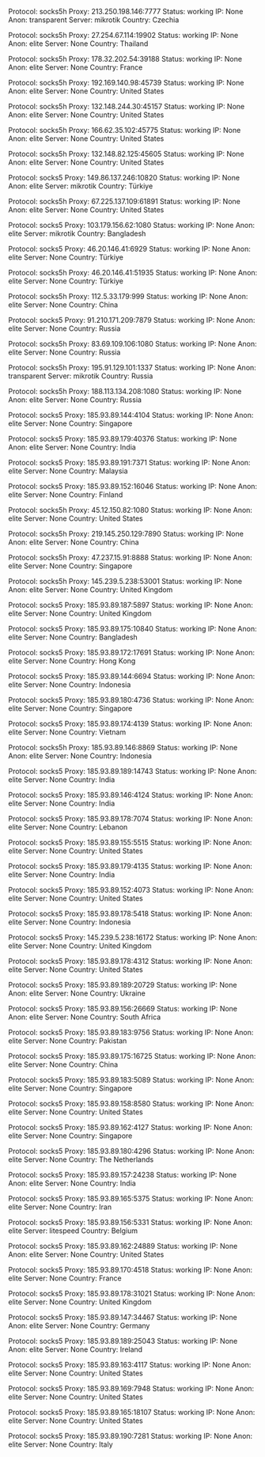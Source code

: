 Protocol: socks5h
Proxy: 213.250.198.146:7777
Status: working
IP: None
Anon: transparent
Server: mikrotik
Country: Czechia

Protocol: socks5h
Proxy: 27.254.67.114:19902
Status: working
IP: None
Anon: elite
Server: None
Country: Thailand

Protocol: socks5h
Proxy: 178.32.202.54:39188
Status: working
IP: None
Anon: elite
Server: None
Country: France

Protocol: socks5h
Proxy: 192.169.140.98:45739
Status: working
IP: None
Anon: elite
Server: None
Country: United States

Protocol: socks5h
Proxy: 132.148.244.30:45157
Status: working
IP: None
Anon: elite
Server: None
Country: United States

Protocol: socks5h
Proxy: 166.62.35.102:45775
Status: working
IP: None
Anon: elite
Server: None
Country: United States

Protocol: socks5h
Proxy: 132.148.82.125:45605
Status: working
IP: None
Anon: elite
Server: None
Country: United States

Protocol: socks5
Proxy: 149.86.137.246:10820
Status: working
IP: None
Anon: elite
Server: mikrotik
Country: Türkiye

Protocol: socks5h
Proxy: 67.225.137.109:61891
Status: working
IP: None
Anon: elite
Server: None
Country: United States

Protocol: socks5
Proxy: 103.179.156.62:1080
Status: working
IP: None
Anon: elite
Server: mikrotik
Country: Bangladesh

Protocol: socks5
Proxy: 46.20.146.41:6929
Status: working
IP: None
Anon: elite
Server: None
Country: Türkiye

Protocol: socks5h
Proxy: 46.20.146.41:51935
Status: working
IP: None
Anon: elite
Server: None
Country: Türkiye

Protocol: socks5h
Proxy: 112.5.33.179:999
Status: working
IP: None
Anon: elite
Server: None
Country: China

Protocol: socks5
Proxy: 91.210.171.209:7879
Status: working
IP: None
Anon: elite
Server: None
Country: Russia

Protocol: socks5h
Proxy: 83.69.109.106:1080
Status: working
IP: None
Anon: elite
Server: None
Country: Russia

Protocol: socks5h
Proxy: 195.91.129.101:1337
Status: working
IP: None
Anon: transparent
Server: mikrotik
Country: Russia

Protocol: socks5h
Proxy: 188.113.134.208:1080
Status: working
IP: None
Anon: elite
Server: None
Country: Russia

Protocol: socks5
Proxy: 185.93.89.144:4104
Status: working
IP: None
Anon: elite
Server: None
Country: Singapore

Protocol: socks5
Proxy: 185.93.89.179:40376
Status: working
IP: None
Anon: elite
Server: None
Country: India

Protocol: socks5
Proxy: 185.93.89.191:7371
Status: working
IP: None
Anon: elite
Server: None
Country: Malaysia

Protocol: socks5
Proxy: 185.93.89.152:16046
Status: working
IP: None
Anon: elite
Server: None
Country: Finland

Protocol: socks5h
Proxy: 45.12.150.82:1080
Status: working
IP: None
Anon: elite
Server: None
Country: United States

Protocol: socks5h
Proxy: 219.145.250.129:7890
Status: working
IP: None
Anon: elite
Server: None
Country: China

Protocol: socks5h
Proxy: 47.237.15.91:8888
Status: working
IP: None
Anon: elite
Server: None
Country: Singapore

Protocol: socks5h
Proxy: 145.239.5.238:53001
Status: working
IP: None
Anon: elite
Server: None
Country: United Kingdom

Protocol: socks5
Proxy: 185.93.89.187:5897
Status: working
IP: None
Anon: elite
Server: None
Country: United Kingdom

Protocol: socks5
Proxy: 185.93.89.175:10840
Status: working
IP: None
Anon: elite
Server: None
Country: Bangladesh

Protocol: socks5
Proxy: 185.93.89.172:17691
Status: working
IP: None
Anon: elite
Server: None
Country: Hong Kong

Protocol: socks5
Proxy: 185.93.89.144:6694
Status: working
IP: None
Anon: elite
Server: None
Country: Indonesia

Protocol: socks5
Proxy: 185.93.89.180:4736
Status: working
IP: None
Anon: elite
Server: None
Country: Singapore

Protocol: socks5
Proxy: 185.93.89.174:4139
Status: working
IP: None
Anon: elite
Server: None
Country: Vietnam

Protocol: socks5h
Proxy: 185.93.89.146:8869
Status: working
IP: None
Anon: elite
Server: None
Country: Indonesia

Protocol: socks5
Proxy: 185.93.89.189:14743
Status: working
IP: None
Anon: elite
Server: None
Country: India

Protocol: socks5
Proxy: 185.93.89.146:4124
Status: working
IP: None
Anon: elite
Server: None
Country: India

Protocol: socks5
Proxy: 185.93.89.178:7074
Status: working
IP: None
Anon: elite
Server: None
Country: Lebanon

Protocol: socks5
Proxy: 185.93.89.155:5515
Status: working
IP: None
Anon: elite
Server: None
Country: United States

Protocol: socks5
Proxy: 185.93.89.179:4135
Status: working
IP: None
Anon: elite
Server: None
Country: India

Protocol: socks5
Proxy: 185.93.89.152:4073
Status: working
IP: None
Anon: elite
Server: None
Country: United States

Protocol: socks5
Proxy: 185.93.89.178:5418
Status: working
IP: None
Anon: elite
Server: None
Country: Indonesia

Protocol: socks5
Proxy: 145.239.5.238:16172
Status: working
IP: None
Anon: elite
Server: None
Country: United Kingdom

Protocol: socks5
Proxy: 185.93.89.178:4312
Status: working
IP: None
Anon: elite
Server: None
Country: United States

Protocol: socks5
Proxy: 185.93.89.189:20729
Status: working
IP: None
Anon: elite
Server: None
Country: Ukraine

Protocol: socks5
Proxy: 185.93.89.156:26669
Status: working
IP: None
Anon: elite
Server: None
Country: South Africa

Protocol: socks5
Proxy: 185.93.89.183:9756
Status: working
IP: None
Anon: elite
Server: None
Country: Pakistan

Protocol: socks5
Proxy: 185.93.89.175:16725
Status: working
IP: None
Anon: elite
Server: None
Country: China

Protocol: socks5
Proxy: 185.93.89.183:5089
Status: working
IP: None
Anon: elite
Server: None
Country: Singapore

Protocol: socks5
Proxy: 185.93.89.158:8580
Status: working
IP: None
Anon: elite
Server: None
Country: United States

Protocol: socks5
Proxy: 185.93.89.162:4127
Status: working
IP: None
Anon: elite
Server: None
Country: Singapore

Protocol: socks5
Proxy: 185.93.89.180:4296
Status: working
IP: None
Anon: elite
Server: None
Country: The Netherlands

Protocol: socks5
Proxy: 185.93.89.157:24238
Status: working
IP: None
Anon: elite
Server: None
Country: India

Protocol: socks5
Proxy: 185.93.89.165:5375
Status: working
IP: None
Anon: elite
Server: None
Country: Iran

Protocol: socks5
Proxy: 185.93.89.156:5331
Status: working
IP: None
Anon: elite
Server: litespeed
Country: Belgium

Protocol: socks5
Proxy: 185.93.89.162:24889
Status: working
IP: None
Anon: elite
Server: None
Country: United States

Protocol: socks5
Proxy: 185.93.89.170:4518
Status: working
IP: None
Anon: elite
Server: None
Country: France

Protocol: socks5
Proxy: 185.93.89.178:31021
Status: working
IP: None
Anon: elite
Server: None
Country: United Kingdom

Protocol: socks5
Proxy: 185.93.89.147:34467
Status: working
IP: None
Anon: elite
Server: None
Country: Germany

Protocol: socks5
Proxy: 185.93.89.189:25043
Status: working
IP: None
Anon: elite
Server: None
Country: Ireland

Protocol: socks5
Proxy: 185.93.89.163:4117
Status: working
IP: None
Anon: elite
Server: None
Country: United States

Protocol: socks5
Proxy: 185.93.89.169:7948
Status: working
IP: None
Anon: elite
Server: None
Country: United States

Protocol: socks5
Proxy: 185.93.89.165:18107
Status: working
IP: None
Anon: elite
Server: None
Country: United States

Protocol: socks5
Proxy: 185.93.89.190:7281
Status: working
IP: None
Anon: elite
Server: None
Country: Italy

